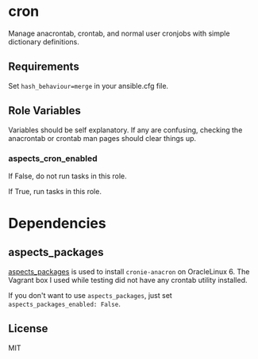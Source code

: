 cron
========

Manage anacrontab, crontab, and normal user cronjobs with simple dictionary definitions.

Requirements
------------
Set ```hash_behaviour=merge``` in your ansible.cfg file.

Role Variables
--------------

Variables should be self explanatory. If any are confusing, checking the anacrontab or crontab man pages should clear things up.

### aspects_cron_enabled
If False, do not run tasks in this role.

If True, run tasks in this role.

# Dependencies
## aspects_packages
[aspects_packages](https://github.com/LaneCommunityCollege/aspects_packages) is used to install `cronie-anacron` on OracleLinux 6. The Vagrant box I used while testing did not have any crontab utility installed. 

If you don't want to use `aspects_packages`, just set `aspects_packages_enabled: False`.

License
-------

MIT
